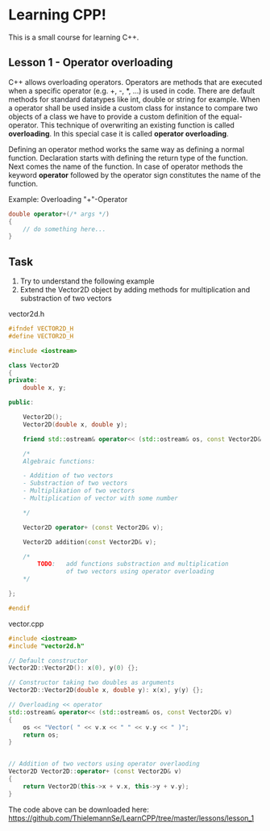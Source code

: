 # Learning CPP!

This is a small course for learning C++.



## Lesson 1 - Operator overloading

C++ allows overloading operators. Operators are methods that are executed when a specific operator (e.g. +, -, *, ...) is used in code.
There are default methods for standard datatypes like int, double or string for example. When a operator shall be used
inside a custom class for instance to compare two objects of a class we have to provide a custom definition of the equal-operator. 
This technique of overwriting an existing function is called **overloading**. In this special case it is called **operator overloading**.

Defining an operator method works the same way as defining a normal function. Declaration starts with defining the return type of the
function. Next comes the name of the function. In case of operator methods the keyword **operator** followed by the operator sign constitutes
the name of the function.

Example: Overloading "+"-Operator

```cpp
double operator+(/* args */)
{
    // do something here...
}
```

## Task

1. Try to understand the following example
2. Extend the Vector2D object by adding methods for multiplication and substraction of two vectors

vector2d.h

```cpp
#ifndef VECTOR2D_H
#define VECTOR2D_H

#include <iostream>

class Vector2D
{
private:
    double x, y;

public:

    Vector2D();
    Vector2D(double x, double y);

    friend std::ostream& operator<< (std::ostream& os, const Vector2D& v);

    /* 
    Algebraic functions:

    - Addition of two vectors
    - Substraction of two vectors
    - Multiplikation of two vectors
    - Multiplication of vector with some number

    */

    Vector2D operator+ (const Vector2D& v);

    Vector2D addition(const Vector2D& v);

    /*
        TODO:   add functions substraction and multiplication 
                of two vectors using operator overloading
    */

};

#endif
```

vector.cpp

```cpp
#include <iostream>
#include "vector2d.h"

// Default constructor
Vector2D::Vector2D(): x(0), y(0) {};

// Constructor taking two doubles as arguments
Vector2D::Vector2D(double x, double y): x(x), y(y) {}; 

// Overloading << operator
std::ostream& operator<< (std::ostream& os, const Vector2D& v)
{
    os << "Vector( " << v.x << " " << v.y << " )";
    return os;
}


// Addition of two vectors using operator overlaoding 
Vector2D Vector2D::operator+ (const Vector2D& v)
{
    return Vector2D(this->x + v.x, this->y + v.y);   
}
```

The code above can be downloaded here: https://github.com/ThielemannSe/LearnCPP/tree/master/lessons/lesson_1